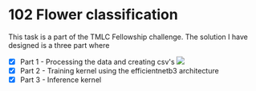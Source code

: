 # 102 Flower classification

This task is a part of the TMLC Fellowship challenge. The solution I have designed is a three part where 
- [x] Part 1 - Processing the data and creating csv's ![](https://github.com/JINO-ROHIT/TMLC-Challenge/blob/main/notebooks/Data%20Process_nb1.ipynb)
- [x] Part 2 - Training kernel using the efficientnetb3 architecture 
- [x] Part 3 - Inference kernel 

